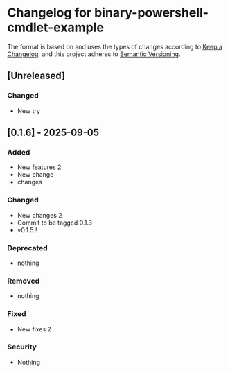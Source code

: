 # Changelog for binary-powershell-cmdlet-example

The format is based on and uses the types of changes according to [Keep a Changelog](https://keepachangelog.com/en/1.0.0/),
and this project adheres to [Semantic Versioning](https://semver.org/spec/v2.0.0.html).

## [Unreleased]

### Changed

- New try

## [0.1.6] - 2025-09-05

### Added

- New features 2
- New change
- changes

### Changed

- New changes 2
- Commit to be tagged 0.1.3
- v0.1.5 !

### Deprecated

- nothing

### Removed

- nothing

### Fixed

- New fixes 2

### Security

- Nothing
